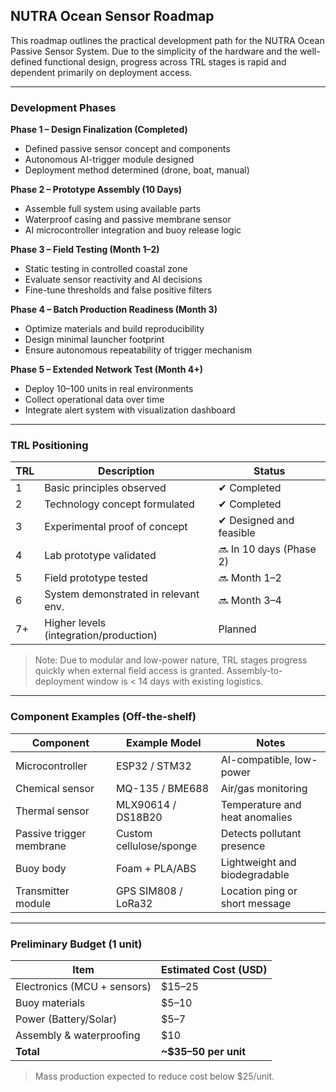 ## NUTRA Ocean Sensor Roadmap

This roadmap outlines the practical development path for the NUTRA Ocean Passive Sensor System. Due to the simplicity of the hardware and the well-defined functional design, progress across TRL stages is rapid and dependent primarily on deployment access.

---

### Development Phases

**Phase 1 – Design Finalization (Completed)**  
- Defined passive sensor concept and components  
- Autonomous AI-trigger module designed  
- Deployment method determined (drone, boat, manual)

**Phase 2 – Prototype Assembly (10 Days)**  
- Assemble full system using available parts  
- Waterproof casing and passive membrane sensor  
- AI microcontroller integration and buoy release logic  

**Phase 3 – Field Testing (Month 1–2)**  
- Static testing in controlled coastal zone  
- Evaluate sensor reactivity and AI decisions  
- Fine-tune thresholds and false positive filters  

**Phase 4 – Batch Production Readiness (Month 3)**  
- Optimize materials and build reproducibility  
- Design minimal launcher footprint  
- Ensure autonomous repeatability of trigger mechanism  

**Phase 5 – Extended Network Test (Month 4+)**  
- Deploy 10–100 units in real environments  
- Collect operational data over time  
- Integrate alert system with visualization dashboard

---

### TRL Positioning

| TRL | Description                             | Status                  |
|-----|-----------------------------------------|-------------------------|
| 1   | Basic principles observed                | ✔ Completed             |
| 2   | Technology concept formulated            | ✔ Completed             |
| 3   | Experimental proof of concept            | ✔ Designed and feasible |
| 4   | Lab prototype validated                  | 🔜 In 10 days (Phase 2) |
| 5   | Field prototype tested                   | 🔜 Month 1–2            |
| 6   | System demonstrated in relevant env.     | 🔜 Month 3–4            |
| 7+  | Higher levels (integration/production)   | Planned                 |

> Note: Due to modular and low-power nature, TRL stages progress quickly when external field access is granted. Assembly-to-deployment window is < 14 days with existing logistics.

---

### Component Examples (Off-the-shelf)

| Component                  | Example Model         | Notes                                |
|---------------------------|------------------------|--------------------------------------|
| Microcontroller           | ESP32 / STM32          | AI-compatible, low-power             |
| Chemical sensor           | MQ-135 / BME688        | Air/gas monitoring                   |
| Thermal sensor            | MLX90614 / DS18B20     | Temperature and heat anomalies       |
| Passive trigger membrane  | Custom cellulose/sponge| Detects pollutant presence           |
| Buoy body                 | Foam + PLA/ABS         | Lightweight and biodegradable        |
| Transmitter module        | GPS SIM808 / LoRa32    | Location ping or short message       |

---

### Preliminary Budget (1 unit)

| Item                      | Estimated Cost (USD)   |
|---------------------------|------------------------|
| Electronics (MCU + sensors)| $15–25                 |
| Buoy materials            | $5–10                  |
| Power (Battery/Solar)     | $5–7                   |
| Assembly & waterproofing  | $10                    |
| **Total**                 | **~$35–50 per unit**   |

> Mass production expected to reduce cost below $25/unit.
